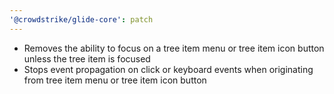 ```yaml
---
'@crowdstrike/glide-core': patch
---
```


- Removes the ability to focus on a tree item menu or tree item icon button unless the tree item is focused
- Stops event propagation on click or keyboard events when originating from tree item menu or tree item icon button

